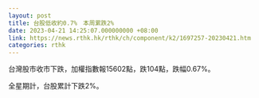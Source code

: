 ```yaml
---
layout: post
title: 台股低收約0.7%　本周累跌2%
date: 2023-04-21 14:25:07.000000000 +08:00
link: https://news.rthk.hk/rthk/ch/component/k2/1697257-20230421.htm
categories: rthk
---
```


台灣股市收市下跌，加權指數報15602點，跌104點，跌幅0.67%。

全星期計，台股累計下跌2%。
